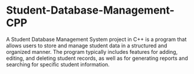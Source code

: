 # Student-Database-Management-CPP
A Student Database Management System project in C++ is a program that allows users to store and manage student data in a structured and organized manner. The program typically includes features for adding, editing, and deleting student records, as well as for generating reports and searching for specific student information.
